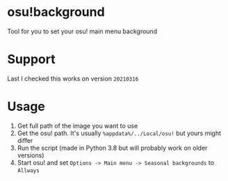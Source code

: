 # osu!background
 Tool for you to set your osu! main menu background

# Support
 Last I checked this works on version `20210316`

# Usage
1) Get full path of the image you want to use
2) Get the osu! path. It's usually `%appdata%/../Local/osu!` but yours might differ
3) Run the script (made in Python 3.8 but will probably work on older versions)
4) Start osu! and set `Options -> Main menu -> Seasonal backgrounds` to `Allways`